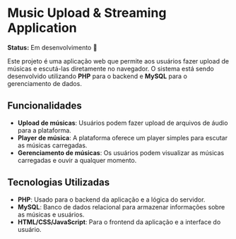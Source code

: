 # Music Upload & Streaming Application

**Status:** Em desenvolvimento 🚧

Este projeto é uma aplicação web que permite aos usuários fazer upload de músicas e escutá-las diretamente no navegador. O sistema está sendo desenvolvido utilizando **PHP** para o backend e **MySQL** para o gerenciamento de dados.

## Funcionalidades

- **Upload de músicas**: Usuários podem fazer upload de arquivos de áudio para a plataforma.
- **Player de música**: A plataforma oferece um player simples para escutar as músicas carregadas.
- **Gerenciamento de músicas**: Os usuários podem visualizar as músicas carregadas e ouvir a qualquer momento.

## Tecnologias Utilizadas

- **PHP**: Usado para o backend da aplicação e a lógica do servidor.
- **MySQL**: Banco de dados relacional para armazenar informações sobre as músicas e usuários.
- **HTML/CSS/JavaScript**: Para o frontend da aplicação e a interface do usuário.
